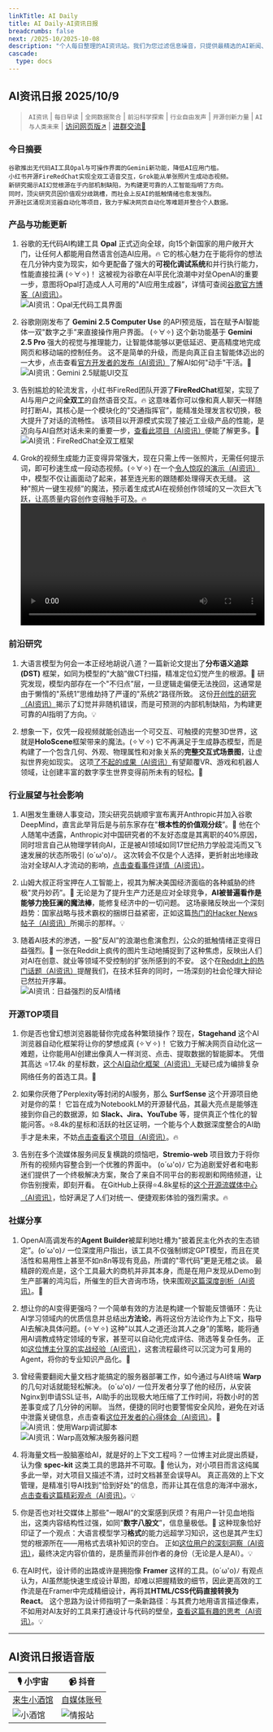 ```yaml
---
linkTitle: AI Daily
title: AI Daily-AI资讯日报
breadcrumbs: false
next: /2025-10/2025-10-08
description: "个人每日整理的AI资讯站。我们为您过滤信息噪音，只提供最精选的AI新闻、最实用的AI工具与AI教程，助您高效获取人工智能领域的前沿动态"
cascade:
  type: docs
---
```


## AI资讯日报 2025/10/9

>  `AI资讯` | `每日早读` | `全网数据聚合` | `前沿科学探索` | `行业自由发声` | `开源创新力量` | `AI与人类未来` | [访问网页版↗️](https://ai.hubtoday.app/) | [进群交流🤙](https://raw.githubusercontent.com/justlovemaki/CloudFlare-AI-Insight-Daily/main/docs/images/wechat.png)



### **今日摘要**

```
谷歌推出无代码AI工具Opal与可操作界面的Gemini新功能，降低AI应用门槛。
小红书开源FireRedChat实现全双工语音交互，Grok能从单张照片生成动态视频。
新研究揭示AI幻觉根源在于内部机制缺陷，为构建更可靠的人工智能指明了方向。
同时，顶尖研究员因价值观分歧跳槽，而社会上反AI的抵触情绪也愈发强烈。
开源社区涌现浏览器自动化等项目，致力于解决网页自动化等难题并整合个人数据。
```



### 产品与功能更新

1.  谷歌的无代码AI构建工具 **Opal** 正式迈向全球，向15个新国家的用户敞开大门，让任何人都能用自然语言创造AI应用。🔥 它的核心魅力在于能将你的想法在几分钟内变为现实，如今更配备了强大的**可视化调试系统**和并行执行能力，性能直接拉满 (✧∀✧)！ 这被视为谷歌在AI平民化浪潮中对垒OpenAI的重要一步，意图将Opal打造成人人可用的"AI应用生成器”，详情可查阅[谷歌官方博客（AI资讯）](https://opal.withgoogle.com/)。<br/>![AI资讯：Opal无代码工具界面](https://source.hubtoday.app/images/2025/10/news_01k726w0t5fc8t2847nkdms0dt.avif)<br/>

2.  谷歌刚刚发布了 **Gemini 2.5 Computer Use** 的API预览版，旨在赋予AI智能体一双"数字之手”来直接操作用户界面。 (✧∀✧) 这个新功能基于 **Gemini 2.5 Pro** 强大的视觉与推理能力，让智能体能够以更低延迟、更高精度地完成网页和移动端的控制任务。 这不是简单的升级，而是向真正自主智能体迈出的一大步，点击查看[官方开发者的发布（AI资讯）](https://x.com/googleaidevs/status/1975649435960127832)了解AI如何"动手”干活。🚀<br/>![AI资讯：Gemini 2.5赋能UI交互](https://source.hubtoday.app/images/2025/10/news_01k726w3zef9arh082qc3wvn12.avif)<br/>

3.  告别尴尬的轮流发言，小红书FireRed团队开源了**FireRedChat**框架，实现了AI与用户之间**全双工**的自然语音交互。🔥 这意味着你可以像和真人聊天一样随时打断AI，其核心是一个模块化的"交通指挥官”，能精准处理发言权切换，极大提升了对话的流畅性。 该项目以开源模式实现了接近工业级产品的性能，是迈向与AI自然对话未来的重要一步，[查看此项目（AI资讯）](https://x.com/shao__meng/status/1975740120029593697)便能了解更多。🚀<br/>![AI资讯：FireRedChat全双工框架](https://source.hubtoday.app/images/2025/10/news_01k726wd53fwybbndn79rm8yhe.avif)<br/>

4.  Grok的视频生成能力正变得异常强大，现在只需上传一张照片，无需任何提示词，即可秒速生成一段动态视频。(✧∀✧) 在一个[令人惊叹的演示（AI资讯）](https://x.com/imxiaohu/status/1975927534807294287)中，模型不仅让画面动了起来，甚至连光影的跟随都处理得天衣无缝。 这种"照片一键生视频”的魔法，预示着生成式AI在视频创作领域的又一次巨大飞跃，让高质量内容创作变得触手可及。🔥<br/><video src="https://source.hubtoday.app/images/2025/10/news_01k726wh4efwz9jjb6368dbj7c.mp4" controls="controls" width="100%"></video><br/>

### 前沿研究

1.  大语言模型为何会一本正经地胡说八道？一篇新论文提出了**分布语义追踪 (DST)** 框架，如同为模型的"大脑”做CT扫描，精准定位幻觉产生的根源。🤔 研究发现，模型内部存在一个"不归点”层，一旦逻辑走偏便无法挽回，这通常是由于懒惰的"系统1”思维劫持了严谨的"系统2”路径所致。 这份[开创性的研究（AI资讯）](https://arxiv.org/abs/2510.06107)揭示了幻觉并非随机错误，而是可预测的内部机制缺陷，为构建更可靠的AI指明了方向。💡

2.  想象一下，仅凭一段视频就能创造出一个可交互、可触摸的完整3D世界，这就是**HoloScene**框架带来的魔法。(✧∀✧) 它不再满足于生成静态模型，而是构建了一个包含几何、外观、物理属性和对象关系的**完整交互式场景图**，让虚拟世界宛如现实。 这项[了不起的成果（AI资讯）](https://xiahongchi.github.io/HoloScene)有望颠覆VR、游戏和机器人领域，让创建丰富的数字孪生世界变得前所未有的轻松。🚀

### 行业展望与社会影响

1.  AI圈发生重磅人事变动，顶尖研究员姚顺宇宣布离开Anthropic并加入谷歌DeepMind，直言此举背后是与前东家存在"**根本性的价值观分歧**”。🤔 他在个人随笔中透露，Anthropic对中国研究者的不友好态度是其离职的40%原因，同时坦言自己从物理学转向AI，正是被AI领域如同17世纪热力学般混沌而又飞速发展的状态所吸引 (o´ω'o)ﾉ。 这次转会不仅是个人选择，更折射出地缘政治对全球AI人才流动的影响，[点击查看事件详情（AI资讯）](https://mp.weixin.qq.com/s?__biz=MzIzNjc1NzUzMw==&mid=2247830456&idx=1&sn=0cc17705be81a8d2566072ad603d3c3a)。

2.  山姆大叔正将宝押在人工智能上，视其为解决美国经济面临的各种威胁的终极"灵丹妙药”。🤔 无论是为了提升生产力还是应对全球竞争，**AI被普遍看作是能够力挽狂澜的魔法棒**，能修复经济中的一切问题。 这场豪赌反映出一个深刻趋势：国家战略与技术霸权的捆绑日益紧密，正如这篇[热门的Hacker News帖子（AI资讯）](https://readhacker.news/s/6D7Nk)所揭示的那样。💡

3.  随着AI技术的渗透，一股"反AI”的浪潮也愈演愈烈，公众的抵触情绪正变得日益强烈。🤔 一张在Reddit上疯传的图片生动地捕捉到了这种焦虑，反映出人们对AI在创意、就业等领域不受控制的扩张所感到的不安。 这个在[Reddit上的热门话题（AI资讯）](https://www.reddit.com/r/artificial/comments/1o19yhp/antiai_backlash_getting_intense/)提醒我们，在技术狂奔的同时，一场深刻的社会伦理大辩论已然拉开序幕。<br/>![AI资讯：日益强烈的反AI情绪](https://source.hubtoday.app/images/2025/10/news_01k726wrjdeck85tdbtbszyq06.avif)<br/>

### 开源TOP项目

1.  你是否也曾幻想浏览器能替你完成各种繁琐操作？现在，**Stagehand** 这个AI浏览器自动化框架将让你的梦想成真 (✧∀✧)！ 它致力于解决网页自动化这一难题，让你能用AI创建出像真人一样浏览、点击、提取数据的智能脚本。 凭借其高达 ⭐17.4k 的星标数，[这个AI自动化框架（AI资讯）](https://github.com/browserbase/stagehand)无疑已成为编排复杂网络任务的首选工具。🚀

2.  如果你厌倦了Perplexity等封闭的AI服务，那么 **SurfSense** 这个开源项目绝对是你的菜！ 它旨在成为NotebookLM的开源替代品，其最大亮点是能够连接到你自己的数据源，如 **Slack、Jira、YouTube** 等，提供真正个性化的智能问答。⭐8.4k的星标和活跃的社区证明，一个能与个人数据深度整合的AI助手才是未来，不妨[点击查看这个项目（AI资讯）](https://github.com/MODSetter/SurfSense)。🔥

3.  告别在多个流媒体服务间反复横跳的烦恼吧，**Stremio-web** 项目致力于将你所有的视频内容整合到一个优雅的界面中。 (o´ω'o)ﾉ 它为追剧爱好者和电影迷们提供了一个终极解决方案，聚合了来自不同平台的影视剧和网络频道，让你告别搜索，即刻开看。 在GitHub上获得⭐4.8k星标的[这个开源流媒体中心（AI资讯）](https://github.com/Stremio/stremio-web)，恰好满足了人们对统一、便捷观影体验的强烈需求。🔥

### 社媒分享

1.  OpenAI高调发布的**Agent Builder**被犀利地吐槽为"披着民主化外衣的生态锁定”。(o´ω'o)ﾉ 一位深度用户指出，该工具不仅强制绑定GPT模型，而且在灵活性和易用性上甚至不如n8n等现有竞品，所谓的"零代码”更是无稽之谈。 最精辟的观点是，这个工具最大的商机并非其本身，而是在用户发现从Demo到生产部署的鸿沟后，所催生的巨大咨询市场，快来围观[这篇深度剖析（AI资讯）](https://x.com/dotey/status/1975627459078070484)。🤔

2.  想让你的AI变得更强吗？一个简单有效的方法是构建一个智能反馈循环：先让AI学习领域内的优质信息并总结出**方法论**，再将这份方法论作为上下文，指导AI去解决具体问题。(✧∀✧) 这种"以其人之道还治其人之身”的策略，能将通用AI调教成特定领域的专家，甚至可以自动化完成评估、筛选等复杂任务。 正如[这位博主分享的实战经验（AI资讯）](https://x.com/Yangyixxxx/status/1975853374202675414)，这套流程最终可以沉淀为可复用的Agent，将你的专业知识产品化。🚀

3.  曾经需要翻阅大量文档才能搞定的服务器部署工作，如今通过与AI终端 **Warp** 的几句对话就能轻松解决。 (o´ω'o)ﾉ 一位开发者分享了他的经历，从安装Nginx到申请SSL证书，AI助手的出现极大地压缩了工作时间，将数小时的苦差事变成了几分钟的闲聊。 当然，便捷的同时也要警惕安全风险，避免在对话中泄露关键信息，点击查看[这位开发者的心得体会（AI资讯）](https://x.com/hongming731/status/1975924656621367566)。🤔<br/>![AI资讯：使用Warp调试脚本](https://source.hubtoday.app/images/2025/10/news_01k726wvnpft89nvw1pzvw2w7r.avif)<br/>![AI资讯：Warp高效解决服务器问题](https://source.hubtoday.app/images/2025/10/news_01k726x7v0fzebgpga3hpxkr2x.avif)<br/>

4.  将海量文档一股脑塞给AI，就是好的上下文工程吗？一位博主对此提出质疑，认为像 **spec-kit** 这类工具的思路并不可取。🤔 他认为，对小项目而言这纯属多此一举，对大项目又描述不清，过时文档甚至会误导AI。 真正高效的上下文管理，是精准引导AI找到"恰到好处”的信息，而非让其在信息的海洋中溺水，[点击查看这篇精彩观点（AI资讯）](https://x.com/dotey/status/1975715488371003599)。💡

5.  你是否也对社交媒体上那些"一眼AI”的文案感到厌烦？有用户一针见血地指出，这类内容结构性过强，如同"**数字八股文**”，信息量极低。🤔 这种现象恰好印证了一个观点：大语言模型学习**格式**的能力远超学习知识，这也是其产生幻觉的根源所在——用格式去填补知识的空白。 正如[这位用户的深刻洞察（AI资讯）](https://m.okjike.com/originalPosts/68e64a925edbca981d31dcb0)，最终决定内容价值的，是质量而非创作者的身份（无论是人是AI）。💡

6.  在AI时代，设计师的出路或许是拥抱像 **Framer** 这样的工具。(o´ω'o)ﾉ 有观点认为，AI虽然能快速生成设计草图，却难以把握精致的细节，因此更高效的工作流是在Framer中完成精细设计，再将其**HTML/CSS代码直接转换为React**。 这个思路为设计师指明了一条新路径：与其费力地用语言描述像素，不如用对AI友好的工具来打通设计与代码的壁垒，[查看这篇有趣的思考（AI资讯）](https://x.com/Yangyixxxx/status/1975839033692725525)。💡


---

## **AI资讯日报语音版**

| 🎙️ **小宇宙** | 📹 **抖音** |
| --- | --- |
| [来生小酒馆](https://www.xiaoyuzhoufm.com/podcast/683c62b7c1ca9cf575a5030e)  |   [自媒体账号](https://www.douyin.com/user/MS4wLjABAAAAwpwqPQlu38sO38VyWgw9ZjDEnN4bMR5j8x111UxpseHR9DpB6-CveI5KRXOWuFwG)|
| ![小酒馆](https://source.hubtoday.app/logo/f959f7984e9163fc50d3941d79a7f262.md.png) | ![情报站](https://source.hubtoday.app/logo/7fc30805eeb831e1e2baa3a240683ca3.md.png) |



